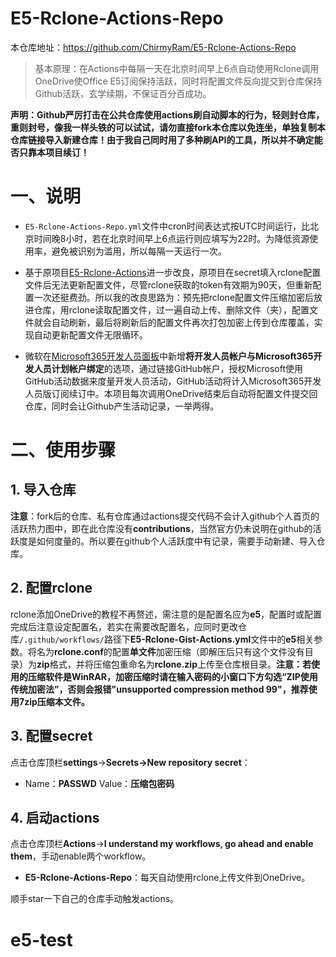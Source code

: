 # E5-Rclone-Actions-Repo
本仓库地址：https://github.com/ChirmyRam/E5-Rclone-Actions-Repo

> 基本原理：在Actions中每隔一天在北京时间早上6点自动使用Rclone调用OneDrive使Office E5订阅保持活跃，同时将配置文件反向提交到仓库保持Github活跃，玄学续期，不保证百分百成功。

**声明：Github严厉打击在公共仓库使用actions刷自动脚本的行为，轻则封仓库，重则封号，像我一样头铁的可以试试，请勿直接fork本仓库以免连坐，单独复制本仓库链接导入新建仓库！由于我自己同时用了多种刷API的工具，所以并不确定能否只靠本项目续订！**

# 一、说明

- `E5-Rclone-Actions-Repo.yml`文件中cron时间表达式按UTC时间运行，比北京时间晚8小时，若在北京时间早上6点运行则应填写为22时。为降低资源使用率，避免被识别为滥用，所以每隔一天运行一次。

- 基于原项目[E5-Rclone-Actions](https://github.com/peng4740/E5-Rclone-Actions)进一步改良，原项目在secret填入rclone配置文件后无法更新配置文件，尽管rclone获取的token有效期为90天，但重新配置一次还挺费劲。所以我的改良思路为：预先把rclone配置文件压缩加密后放进仓库，用rclone读取配置文件，过一遍自动上传、删除文件（夹），配置文件就会自动刷新，最后将刷新后的配置文件再次打包加密上传到仓库覆盖，实现自动更新配置文件无限循环。

- 微软在[Microsoft365开发人员面板](https://developer.microsoft.com/zh-cn/microsoft-365/profile/settings/accounts-linked)中新增**将开发人员帐户与Microsoft365开发人员计划帐户绑定**的选项，通过链接GitHub帐户，授权Microsoft使用GitHub活动数据来度量开发人员活动，GitHub活动将计入Microsoft365开发人员版订阅续订中。本项目每次调用OneDrive结束后自动将配置文件提交回仓库，同时会让Github产生活动记录，一举两得。

# 二、使用步骤
## 1. 导入仓库
**注意**：fork后的仓库、私有仓库通过actions提交代码不会计入github个人首页的活跃热力图中，即在此仓库没有**contributions**，当然官方仍未说明在github的活跃度是如何度量的。所以要在github个人活跃度中有记录，需要手动新建、导入仓库。
## 2. 配置rclone
rclone添加OneDrive的教程不再赘述，需注意的是配置名应为**e5**，配置时或配置完成后注意设定配置名，若实在需要改配置名，应同时更改仓库`/.github/workflows/`路径下**E5-Rclone-Gist-Actions.yml**文件中的**e5**相关参数。将名为**rclone.conf**的配置**单文件**加密压缩（即解压后只有这个文件没有目录）为**zip**格式，并将压缩包重命名为**rclone.zip**上传至仓库根目录。**注意：若使用的压缩软件是WinRAR，加密压缩时请在输入密码的小窗口下方勾选“ZIP使用传统加密法”，否则会报错"unsupported compression method 99"，推荐使用7zip压缩本文件。**
## 3. 配置secret

点击仓库顶栏**settings**→**Secrets→New repository secret**：

- Name：**PASSWD**  Value：**压缩包密码**


## 4. 启动actions
点击仓库顶栏**Actions**→**I understand my workflows, go ahead and enable them**，手动enable两个workflow。

- **E5-Rclone-Actions-Repo**：每天自动使用rclone上传文件到OneDrive。

顺手star一下自己的仓库手动触发actions。
# e5-test
